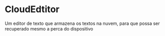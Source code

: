 # CloudEdtitor
Um editor de texto que armazena os textos na nuvem, para que possa ser recuperado mesmo a perca do dispositivo
